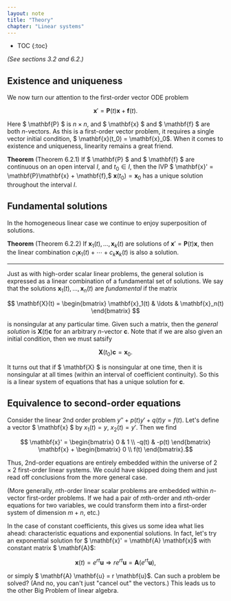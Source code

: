 ```yaml
---
layout: note
title: "Theory"
chapter: "Linear systems"
---
```

* TOC
{:toc}

*(See sections 3.2 and 6.2.)*

## Existence and uniqueness

We now turn our attention to the first-order vector ODE problem

$$ \mathbf{x}' = \mathbf{P}(t) \mathbf{x} + \mathbf{f}(t).$$

Here $ \mathbf{P} $ is $n\times n$, and $ \mathbf{x} $ and $ \mathbf{f} $ are both $n$-vectors. As this is a first-order vector problem, it requires a single vector initial condition, $ \mathbf{x}(t_0) = \mathbf{x}_0$. When it comes to existence and uniqueness, linearity remains a great friend.

**Theorem** (Theorem 6.2.1) If $ \mathbf{P} $ and $ \mathbf{f} $ are continuous on an open interval $I$, and $t_0\in I$, then the IVP $ \mathbf{x}' = \mathbf{P}\mathbf{x} + \mathbf{f},$ $\mathbf{x}(t_0) = \mathbf{x}_0$ has a unique solution throughout the interval $I$.

## Fundamental solutions

In the homogeneous linear case we continue to enjoy superposition of solutions.

**Theorem** (Theorem 6.2.2) If $\mathbf{x}_1(t), \ldots, \mathbf{x}_k(t)$ are solutions of $\mathbf{x}' = \mathbf{P}(t) \mathbf{x}$, then the linear combination $c_1 \mathbf{x}_1(t) + \cdots + c_k \mathbf{x}_k(t)$ is also a solution.

---

Just as with high-order scalar linear problems, the general solution is expressed as a linear combination of a fundamental set of solutions. We say that the solutions $\mathbf{x}_1(t), \ldots, \mathbf{x}_n(t)$ are *fundamental* if the matrix

$$ \mathbf{X}(t) = \begin{bmatrix} \mathbf{x}_1(t) & \ldots & \mathbf{x}_n(t) \end{bmatrix} $$

is nonsingular at any particular time. Given such a matrix, then the *general solution* is $\mathbf{X}(t) \mathbf{c}$ for an arbitrary $n$-vector $\mathbf{c}$. Note that if we are also given an initial condition, then we must satsify

$$ \mathbf{X}(t_0) \mathbf{c} = \mathbf{x}_0.$$

It turns out that if $ \mathbf{X} $ is nonsingular at one time, then it is nonsingular at all times (within an interval of coefficient continuity). So this is a linear system of equations that has a unique solution for $\mathbf{c}$.

## Equivalence to second-order equations

Consider the linear 2nd order problem $y'' + p(t)y' + q(t)y = f(t)$. Let's define a vector $ \mathbf{x} $ by $x_1(t)=y$, $x_2(t)=y'$. Then we find

$$ \mathbf{x}' = \begin{bmatrix} 0 & 1 \\ -q(t) & -p(t) \end{bmatrix} \mathbf{x} + \begin{bmatrix} 0 \\ f(t) \end{bmatrix}.$$

Thus, 2nd-order equations are entirely embedded within the universe of $2\times 2$ first-order linear systems. We could have skipped doing them and just read off conclusions from the more general case. 

(More generally, $n$th-order linear scalar problems are embedded within $n$-vector first-order problems. If we had a pair of $m$th-order and $n$th-order equations for two variables, we could transform them into a first-order system of dimension $m+n$, etc.)

In the case of constant coefficients, this gives us some idea what lies ahead: characteristic equations and exponential solutions. In fact, let's try an exponential solution for $ \mathbf{x}' = \mathbf{A} \mathbf{x}$ with constant matrix $ \mathbf{A}$:

$$ \mathbf{x}(t) = e^{rt} \mathbf{u} \Rightarrow r e^{rt} \mathbf{u} = \mathbf{A} (e^{rt} \mathbf{u}),$$

or simply $ \mathbf{A} \mathbf{u} = r \mathbf{u}$. Can such a problem be solved? (And no, you can't just "cancel out" the vectors.) This leads us to the other Big Problem of linear algebra. 


